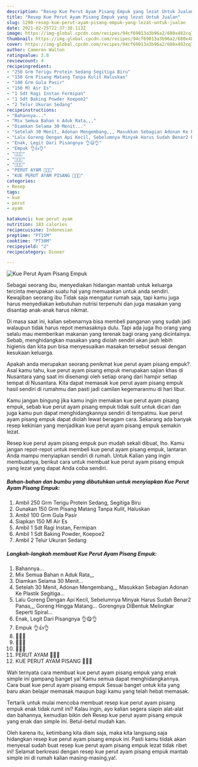 ```yaml
---
description: "Resep Kue Perut Ayam Pisang Empuk yang lezat Untuk Jualan"
title: "Resep Kue Perut Ayam Pisang Empuk yang lezat Untuk Jualan"
slug: 1290-resep-kue-perut-ayam-pisang-empuk-yang-lezat-untuk-jualan
date: 2021-02-25T22:37:38.113Z
image: https://img-global.cpcdn.com/recipes/94cf69013a3b96a2/680x482cq70/kue-perut-ayam-pisang-empuk-foto-resep-utama.jpg
thumbnail: https://img-global.cpcdn.com/recipes/94cf69013a3b96a2/680x482cq70/kue-perut-ayam-pisang-empuk-foto-resep-utama.jpg
cover: https://img-global.cpcdn.com/recipes/94cf69013a3b96a2/680x482cq70/kue-perut-ayam-pisang-empuk-foto-resep-utama.jpg
author: Cameron Walton
ratingvalue: 3.8
reviewcount: 4
recipeingredient:
- "250 Grm Terigu Protein Sedang Segitiga Biru"
- "150 Grm Pisang Matang Tanpa Kulit Haluskan"
- "100 Grm Gula Pasir"
- "150 Ml Air Es"
- "1 Sdt Ragi Instan Fermipan"
- "1 Sdt Baking Powder Koepoe2"
- "2 Telur Ukuran Sedang"
recipeinstructions:
- "Bahannya..."
- "Mix Semua Bahan n Aduk Rata,,,"
- "Diamkan Selama 30 Menit..."
- "Setelah 30 Menit, Adonan Mengembang,,, Masukkan Sebagian Adonan Ke Plastik Segitiga..."
- "Lalu Goreng Dengan Api Kecil, Sebelumnya Minyak Harus Sudah Benar2 Panas,,, Goreng Hingga Matang... Gorengnya DiBentuk Melingkar Seperti Spiral..."
- "Enak, Legit Dari Pisangnya 👌😋👌"
- "Empuk 👌👍👌"
- "🍌🍌🍌"
- "🥚🥚🥚"
- "🥚🍌🥚"
- "PERUT AYAM 🍌🥚🍌"
- "KUE PERUT AYAM PISANG 💛💛💛"
categories:
- Resep
tags:
- kue
- perut
- ayam

katakunci: kue perut ayam 
nutrition: 183 calories
recipecuisine: Indonesian
preptime: "PT15M"
cooktime: "PT30M"
recipeyield: "2"
recipecategory: Dinner

---
```



![Kue Perut Ayam Pisang Empuk](https://img-global.cpcdn.com/recipes/94cf69013a3b96a2/680x482cq70/kue-perut-ayam-pisang-empuk-foto-resep-utama.jpg)

Sebagai seorang ibu, menyediakan hidangan mantab untuk keluarga tercinta merupakan suatu hal yang memuaskan untuk anda sendiri. Kewajiban seorang ibu Tidak saja mengatur rumah saja, tapi kamu juga harus menyediakan kebutuhan nutrisi terpenuhi dan juga masakan yang disantap anak-anak harus nikmat.

Di masa  saat ini, kalian sebenarnya bisa membeli panganan yang sudah jadi walaupun tidak harus repot memasaknya dulu. Tapi ada juga lho orang yang selalu mau memberikan makanan yang terenak bagi orang yang dicintainya. Sebab, menghidangkan masakan yang diolah sendiri akan jauh lebih higienis dan kita pun bisa menyesuaikan masakan tersebut sesuai dengan kesukaan keluarga. 



Apakah anda merupakan seorang penikmat kue perut ayam pisang empuk?. Asal kamu tahu, kue perut ayam pisang empuk merupakan sajian khas di Nusantara yang saat ini disenangi oleh setiap orang dari hampir setiap tempat di Nusantara. Kita dapat memasak kue perut ayam pisang empuk hasil sendiri di rumahmu dan pasti jadi camilan kegemaranmu di hari libur.

Kamu jangan bingung jika kamu ingin memakan kue perut ayam pisang empuk, sebab kue perut ayam pisang empuk tidak sulit untuk dicari dan juga kamu pun dapat menghidangkannya sendiri di tempatmu. kue perut ayam pisang empuk dapat diolah lewat beragam cara. Sekarang ada banyak resep kekinian yang menjadikan kue perut ayam pisang empuk semakin lezat.

Resep kue perut ayam pisang empuk pun mudah sekali dibuat, lho. Kamu jangan repot-repot untuk membeli kue perut ayam pisang empuk, lantaran Anda mampu menyiapkan sendiri di rumah. Untuk Kalian yang ingin membuatnya, berikut cara untuk membuat kue perut ayam pisang empuk yang lezat yang dapat Anda coba sendiri.

<!--inarticleads1-->

##### Bahan-bahan dan bumbu yang dibutuhkan untuk menyiapkan Kue Perut Ayam Pisang Empuk:

1. Ambil 250 Grm Terigu Protein Sedang, Segitiga Biru
1. Gunakan 150 Grm Pisang Matang Tanpa Kulit, Haluskan
1. Ambil 100 Grm Gula Pasir
1. Siapkan 150 Ml Air Es
1. Ambil 1 Sdt Ragi Instan, Fermipan
1. Ambil 1 Sdt Baking Powder, Koepoe2
1. Ambil 2 Telur Ukuran Sedang




<!--inarticleads2-->

##### Langkah-langkah membuat Kue Perut Ayam Pisang Empuk:

1. Bahannya...
1. Mix Semua Bahan n Aduk Rata,,,
1. Diamkan Selama 30 Menit...
1. Setelah 30 Menit, Adonan Mengembang,,, Masukkan Sebagian Adonan Ke Plastik Segitiga...
1. Lalu Goreng Dengan Api Kecil, Sebelumnya Minyak Harus Sudah Benar2 Panas,,, Goreng Hingga Matang... Gorengnya DiBentuk Melingkar Seperti Spiral...
1. Enak, Legit Dari Pisangnya 👌😋👌
1. Empuk 👌👍👌
1. 🍌🍌🍌
1. 🥚🥚🥚
1. 🥚🍌🥚
1. PERUT AYAM 🍌🥚🍌
1. KUE PERUT AYAM PISANG 💛💛💛




Wah ternyata cara membuat kue perut ayam pisang empuk yang enak simple ini gampang banget ya! Kamu semua dapat menghidangkannya. Cara buat kue perut ayam pisang empuk Sesuai banget untuk kita yang baru akan belajar memasak maupun bagi kamu yang telah hebat memasak.

Tertarik untuk mulai mencoba membuat resep kue perut ayam pisang empuk enak tidak rumit ini? Kalau ingin, ayo kalian segera siapin alat-alat dan bahannya, kemudian bikin deh Resep kue perut ayam pisang empuk yang enak dan simple ini. Betul-betul mudah kan. 

Oleh karena itu, ketimbang kita diam saja, maka kita langsung saja hidangkan resep kue perut ayam pisang empuk ini. Pasti kamu tiidak akan menyesal sudah buat resep kue perut ayam pisang empuk lezat tidak ribet ini! Selamat berkreasi dengan resep kue perut ayam pisang empuk mantab simple ini di rumah kalian masing-masing,ya!.


